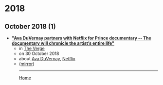 # 2018

## October 2018 (1)

 - [**"Ava DuVernay partners with Netflix for Prince documentary -- The documentary will chronicle the artist’s entire life"**](https://www.theverge.com/2018/10/30/18043016/prince-documentary-netflix-ava-duvernay)<ul><li>in [The Verge](https://www.theverge.com/)</li><li>on 30 October 2018</li><li>about [Ava DuVernay](../../topics/ava-duvernay/index.md), [Netflix](../../topics/netflix/index.md)</li><li>([mirror](https://web.archive.org/web/*/https://www.theverge.com/2018/10/30/18043016/prince-documentary-netflix-ava-duvernay))</li><ul>

----

[Home](../index.md)
